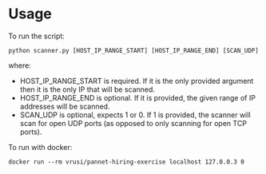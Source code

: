 # Usage

To run the script:

```
python scanner.py [HOST_IP_RANGE_START] [HOST_IP_RANGE_END] [SCAN_UDP]
```
where:
* HOST_IP_RANGE_START is required. If it is the only provided argument then it is the only IP that will be scanned.
* HOST_IP_RANGE_END is optional. If it is provided, the given range of IP addresses will be scanned.
* SCAN_UDP is optional, expects 1 or 0. If 1 is provided, the scanner will scan for open UDP ports (as opposed to only scanning for open TCP ports).

To run with docker: 
```
docker run --rm vrusi/pannet-hiring-exercise localhost 127.0.0.3 0 
```